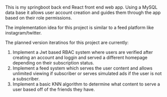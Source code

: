 This is my springboot back end React front end web app. Using a MySQL data base it allows user account creation and guides them through the app based on their role permissions.

The implementation idea for this project is similar to a feed platform like instagram/twitter. 

The planned version iteratinos for this project are currently:
1. Implement a Jwt based RBAC system where users are verified after creating an account and loggin and served a different homepage depending on their subscription status.
2. Implement a feed system which serves the user content and allows unlimited viewing if subscriber or serves simulated ads if the user is not a subscriber.
3. Implement a basic KNN algorithm to determine what content to serve a user based off of the friends they have. 
